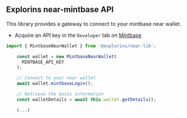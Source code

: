 ## Explorins near-mintbase API

This library provides a gateway to connect to your mintbase near wallet.

- Acquire an API key in the `Developer` tab on [Mintbase](https://mintbase.io/developer)


```typescript
import { MintbaseNearWallet } from '@explorins/near-lib';

    const wallet = new MintbaseNearWallet(
      MINTBASE_API_KEY
    );

    // Connect to your near wallet
    await wallet.mintbaseLogin();

    // Retrieve the basic information
    const walletDetails = await this.wallet.getDetails();

    (...)
    
```